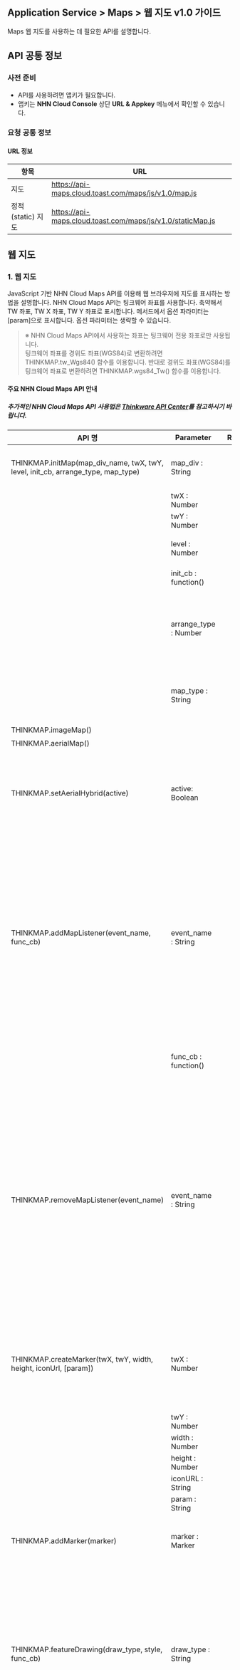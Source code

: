 ## Application Service > Maps > 웹 지도 v1.0 가이드

Maps 웹 지도를 사용하는 데 필요한 API를 설명합니다.

## API 공통 정보

### 사전 준비
- API를 사용하려면 앱키가 필요합니다.
- 앱키는 **NHN Cloud Console** 상단 **URL & Appkey** 메뉴에서 확인할 수 있습니다.

### 요청 공통 정보

#### URL 정보

| 항목        | URL                                      |
| --------- | ---------------------------------------- |
| 지도        | https://api-maps.cloud.toast.com/maps/js/v1.0/map.js |
| 정적(static) 지도 | https://api-maps.cloud.toast.com/maps/js/v1.0/staticMap.js |

## 웹 지도

### 1. 웹 지도

JavaScript 기반 NHN Cloud Maps API를 이용해 웹 브라우저에 지도를 표시하는 방법을 설명합니다.
NHN Cloud Maps API는 팅크웨어 좌표를 사용합니다. 축약해서 TW 좌표, TW X 좌표, TW Y 좌표로 표시합니다.
메서드에서 옵션 파라미터는 [param]으로 표시합니다. 옵션 파라미터는 생략할 수 있습니다.

> ※ NHN Cloud Maps API에서 사용하는 좌표는 팅크웨어 전용 좌표로만 사용됩니다.
> <br>팅크웨어 좌표를 경위도 좌표(WGS84)로 변환하려면 THINKMAP.tw_Wgs84() 함수를 이용합니다.
> 반대로 경위도 좌표(WGS84)를 팅크웨어 좌표로 변환하려면 THINKMAP.wgs84_Tw() 함수를 이용합니다.

#### 주요 NHN Cloud Maps API 안내
##### 추가적인 NHN Cloud Maps API 사용법은 <a href="http://developers1.inavi.com:8086?key=19b6272o5" target="_blank" rel="nofollow">Thinkware API Center</a>를 참고하시기 바랍니다.

| API 명                                    | Parameter               | Returns                                  | 설명                                       |
| ---------------------------------------- | ----------------------- | ---------------------------------------- | ---------------------------------------- |
| THINKMAP.initMap(map_div_name, twX, twY, level, init_cb, arrange_type, map_type) | map_div : String        |                                          | 지도를 담을 div 태그 ID<br>지도를 사용하려면 최초에 반드시 호출해야 하는 초기화 함수입니다. |
|                                          | twX : Number            |                                          | 지도 초기화 TW X 좌표                           |
|                                          | twY : Number            |                                          | 지도 초기화 TW Y 좌표                           |
|                                          | level : Number          |                                          | 지도 초기화 레벨<br>- 일반 지도: 1~13<br>- 항공 지도: 1~13 |
|                                          | init_cb : function()    |                                          | 지도 초기화 이후 호출되는 콜백 함수                     |
|                                          | arrange_type : Number   |                                          | 지도 레이어 정렬 방식<br>1: 중앙 정렬 방식(resize 효과 있음)<br>2: 전체 로딩 방식(resize 효과 없음)<br> 3: 오른쪽 상단 정렬 방식(resize 효과 있음) |
|                                          | map_type : String       |                                          | 지도 타입 설정<br>'i': 일반 맵<br>'a': 항공 맵<br>'s': 요약 맵<br>'m': 모바일 맵 |
| THINKMAP.imageMap()                      |                         |                                          | 지도를 일반 지도로 전환합니다.                        |
| THINKMAP.aerialMap()                     |                         |                                          | 지도를 항공 지도로 전환합니다.                        |
| THINKMAP.setAerialHybrid(active)         | active: Boolean        |                                          | 항공 주기 표출 여부  <br>true: 지도 위에 항공 주기를 표출   <br>false: 지도 위에 항공 주기 표출 안 함<br><br>지도 위에 항공 지도 주기 표출 여부를 설정합니다. |
| THINKMAP.addMapListener(event_name, func_cb) | event_name : String<br> |                                          | 지도에 등록할 이벤트 이름<br>'movestart'<br>- 지도가 움직이기 시작했을 때<br>'move'<br> - 지도가 움직일 때<br>'moveend'<br>- 지도 움직임이 끝났을 때<br>'zoomend'<br>- 지도 확대, 축소가 끝났을 때<br>'mouseover'<br>- 지도 위에 마우스를 놓았을 때<br>'mouseout'<br>- 지도 밖으로 마우스를 놓았을 때<br> 'mousemove'<br>- 지도에서 마우스가 움직일 때<br><br>지도에 이벤트를 등록합니다.<br>(지도에 관련된 이벤트, 확대/축소, 움직임 등) |
|                                          | func_cb : function()    |                                          | 지도에서 이벤트가 발생했을 때 호출되는 콜백 함수<br>(콜백 함수에 파라미터로 Map 객체가 전달됩니다) |
| THINKMAP.removeMapListener(event_name)   | event_name : String     |                                          | 지도에 제거할 이벤트 이름<br>'movestart'<br>- 지도가 움직이기 시작했을 때<br>'move'<br> - 지도가 움직일 때<br>'moveend'<br>- 지도 움직임이 끝났을 때<br>'zoomend'<br>- 지도 확대, 축소가 끝났을 때<br>'mouseover'<br>- 지도 위에 마우스를 놓았을 때<br>'mouseout'<br>- 지도 밖으로 마우스를 놓았을 때<br> 'mousemove'<br>- 지도에서 마우스가 움직일 때<br><br>지도에 등록한 이벤트를 제거합니다. <br>THINKMAP.addMapListener 메서드로 등록한 event_name에 해당하는 모든 콜백 함수를 삭제하므로 주의가 필요합니다. |
| THINKMAP.createMarker(twX, twY, width, height, iconUrl, [param]) | twX : Number            |                                          | <br>Marker 객체 위치 TW X 좌표 <br><br>Marker 객체를 생성합니다. <br>생성한 Marker 객체를 지도에 표시하려면 THINKMAP.addMarker 메서드로 지도에 Marker 객체를 추가해야 합니다. |
|                                          | twY : Number            |                                          | Marker 객체 위치 TW Y 좌표                     |
|                                          | width : Number          |                                          | Marker 이미지 너비                            |
|                                          | height : Number         |                                          | Marker 이미지의 높이                           |
|                                          | iconURL : String        |                                          | Marker 이미지의 URL                          |
|                                          | param : String          |                                          | Marker 객체의 사용자 변수                        |
| THINKMAP.addMarker(marker)               | marker : Marker         |                                          | 지도에 추가할 대상 Marker 객체<br><br>지도에 Marker 객체를 추가합니다. |
| THINKMAP.featureDrawing(draw_type, style, func_cb) | draw_type : String      |                                          | 사용자가 그릴 Feature 객체 타입<br>'lineDraw': 선<br>'polygonDraw': 다각형<br> 'regularPolygonDraw':   형태가 정해진 다각형<br><br>사용자가 지도에 마우스로 Polyline, Polygon을 직접 그릴 수 있는 그리기 모드로 전환합니다.<br>지도 마우스 클릭 시 객체 그리기가 시작되고 마우스를 더블클릭하면 그리기가 완료됩니다. <br>그리기 완료 시 콜백 함수로 그린 Feature 객체를 넘겨줍니다. |
|                                          | style : Object          |                                          | <br> Polygon, Polyline의 스타일을 지정하기 위한 Object<br>strokeColor: 선 색<br>- 'red', '#fff123' <br> strokeWidth: 선 두께<br> - 10<br> strokeOpacity: 선 투명도<br>fillColor : 채우기 색<br>fillOpacity: 채우기 투명도 <br>strokeDashstyle: 선 스타일<br>dot: · · · · · · <br>dash: - - - - - -<br>dashdot : - · - · - · - <br>longdashdot: ㅡ · ㅡ · ㅡ<br> solid: 일반 선  <br> |
|                                          | func_cb : function()    |                                          | 사용자가 지도를 더블클릭하여<br>Feature 객체 그리기가 완료되었을 때 호출되는 콜백 함수 |
| THINKMAP.featureDrawingCancel()          |                         |                                          | 지도에 사용자가 마우스로 Polyline, Polygon을 직접 그릴 수 있는 그리기 모드를 종료합니다. |
| THINKMAP.tw_Wgs84(twX, twY)              | twX : Number            | coord : Object<br>변환된 WGS84 좌표<br>- coord.curx : WGS84 X 좌표<br>- coord.cury  : WGS84 Y 좌표 | 변환할 TW X 좌표<br><br>TW 좌표를 WGS84 좌표로 변환합니다. |
|                                          | twY : Number            |                                          | 변환할 TW Y 좌표                              |
| THINKMAP.wgs84_Tw(wgs_lon, wgs_lat)      | wgs_lon : Number        | coord : Object<br>변환된 TW 좌표 <br>- coord.curx  : TW X 좌표<br>- coord.cury  : TW Y 좌표 | 변환할 WGS84 경도 좌표<br><br>WGS84 좌표를 TW 좌표로 변환합니다. |
|                                          | wgs_lat : Number        |                                          | 변환할 WGS84 위도 좌표                          |


#### NHN Cloud Maps API 사용
```
// 지도 사용을 위한 js 파일을 선언합니다.
<script type="text/javascript" src="https://api-maps.cloud.toast.com/maps/js/v1.0/map.js"></script>
<script>
	// 지도 사용을 위한 인증을 진행합니다.
	Map.authentification("appKey");
</script>

//지도를 담을 DIV를 생성합니다.
<div id="div_map"></div>
<script type="text/javascript">

	//선언한 DIV에 지도를 표시합니다.
	THINKMAP.initMap("div_map", 165406, 500198, 12, init, 2, 'i');

	// 지도 init 후 콜백 함수가 실행됩니다.
	function init(){
		alert('init!');
	}
</script>
```

#### 지도 모드 변경
```
<script type="text/javascript">
	//지도를 일반 지도로 전환
	THINKMAP.imageMap();

	//지도를 항공 지도로 전환
	THINKMAP.aerialMap();

	//지도 위에 항공주기 표시 여부 설정
	THINKMAP.setAerialHybrid(active);
</script>
```
#### 지도 이벤트 등록
```
<script type="text/javascript">
	//지도에 move 이벤트를 등록한다.
	THINKMAP.addMapListener('move', mapEvent_cb);

	//지도 이벤트 발생 시 콜백 함수
	function mapEvent_cb(map){
	    console.log("event callback!");
	}
</script>
```
#### 지도 이벤트 제거
```
<script type="text/javascript">
	//지도에 move 이벤트를 제거한다.
	THINKMAP.removeMapListener('move');
</script>
```

#### 지도 마커 추가
```
<script type="text/javascript">
	//지도의 마커 객체를 초기화한다.
	var marker = null;
	function createMarker(){
		if(!marker){
			//마커 객체를 생성한다.
			marker = THINKMAP.createMarker(163670, 526934, 47, 46, '../img/img.png', 'my_marker');
			//마커를 지도에 추가한다.
			THINKMAP.addMarker(marker);
			console.log('id : ' + marker._feature_id + ', param : ' + marker._param);
		}
	}
</script>
```


#### 지도 그리기 모드로 전환
```
<script type="text/javascript">
	//지도를 그리기 모드로 전환한다.
	var style = {
		strokeColor: '#fff123',
		strokeWidth: 5,
		strokeDashstyle: 'solid',		
		strokeOpacity: 0.8,
		fillColor: 'blue',
		fillopacity: 1
	};

	THINKMAP.featureDrawing("lineDraw", style, drawEvent_cb);

	function drawEvent_cb(){
		alert("그리기 모드 전환!");
	}
</script>
```

#### 지도 그리기 모드 종료
```
<script type="text/javascript">
	//지도 그리기 모드를 종료한다.
	THINKMAP.featureDrawingCancel();
</script>
```


#### TW 좌표를 WGS 좌표로 변환
```
<script type="text/javascript">
	var wgs;

	// TW 좌표를 WGS 좌표로 변환한다.
	wgs = THINKMAP.tw_Wgs84(165406, 500198);

	console.log(wgs.curx);
	console.log(wgs.cury);
</script>
```


#### WGS 좌표를 TW 좌표로 변환
```
<script type="text/javascript">
	var tw;

	// WGS 좌표를 TW 좌표로 변환한다.
	wgs = THINKMAP.wgs84_Tw(127.28976653131843, 37.56515136725675);

	console.log(tw.curx);
	console.log(tw.cury);
</script>
```

### 2. 정적(static) 지도

#### NHN Cloud Maps API 정적(static) 지도 사용
```
// 정적(static) 지도 사용을 위한 js 파일을 선언합니다.
<script type="text/javascript" src="https://api-maps.cloud.toast.com/maps/js/v1.0/staticMap.js"></script>

// 지도를 담을 IMG를 생성합니다.
<img id='staticMapImg' alt="" src="">

<script>

	// 정적(static) 지도 사용을 위한 인증 및 파라미터를 전달합니다. 	
	StaticMap.authentification('staticMapImg',"appkey",'x=157423&y=266836&width=970&height=300&level=10&maptype=i&mx=158323&my=266836&txt=');

</script>
```

| 이름      | 타입      | 필수 여부 | 설명                            |
| ------- | ------- | ----- | ----------------------------- |
| x       | Integer | 필수    | 지도 중심 X 좌표                    |
| y       | Integer | 필수    | 지도 중심 Y 좌표                    |
| mx      | Integer | 필수    | 마커 X 좌표                       |
| my      | Integer | 필수    | 마커 Y 좌표                       |
| width   | Integer | 선택    | 지도 넓이 <br> 미입력 시 기본 600px     |
| height  | Integer | 선택    | 지도 높이 <br> 미입력 시 기본 600px     |
| imgurl  | String  | 선택    | 마커 이미지 URL<br> 미입력 시 기본 마커 사용 |
| level   | Integer | 선택    | 지도 레벨 <br> 미입력 시 기본 10        |
| maptype | String  | 선택    | 지도 타입 <br> 미입력 시 기본 일반 맵      |
| label   | String  | 선택    | 라벨 내용                         |

### 3. 모바일 웹 지도

Android/iOS WebView로 하이브리드 형태의 앱을 개발할 때 NHN Cloud Maps API를 이용해 JavaScript 기반의  웹 지도와 동일한 API로 사용할 수 있습니다.
API 관련해서는 [1. 웹 지도](#1-web)를 참고하시기 바랍니다.

#### NHN Cloud Maps API Mobile에서 사용
```
<!DOCTYPE html>
<html>
    <head>
		// 모바일 기기에 맞춰 viewport를 설정합니다.
        <meta name="viewport" content="width=device-width, initial-scale=1,user-scalable=no">

		<style>
			body {
	    		margin: 0;
	      	}

  			#div_map {
				position: absolute;
				width: 100%;
				height: 100%;
			}
    	</style>

		// 지도 사용을 위한 js 파일을 선언합니다.
		<script type="text/javascript" src="https://api-maps.cloud.toast.com/maps/js/v1.0/map.js"></script>
		<script>
			// 지도 사용을 위한 인증을 진행합니다.
			Map.authentification("appKey");
		</script>
	</head>

	<body>
		//지도를 담을 DIV를 생성합니다.
		<div id="div_map"></div>
		<script type="text/javascript">

			//선언한 DIV에 지도를 표시합니다.(모바일 지도 타입으로 'm'을 선언합니다.)
			THINKMAP.initMap("div_map", 165406, 500198, 12, init, 2, 'm');

			// 지도 init 후 콜백 함수가 실행됩니다.
			function init(){
				alert('init!');
			}
		</script>
	</body>

</html>
```
